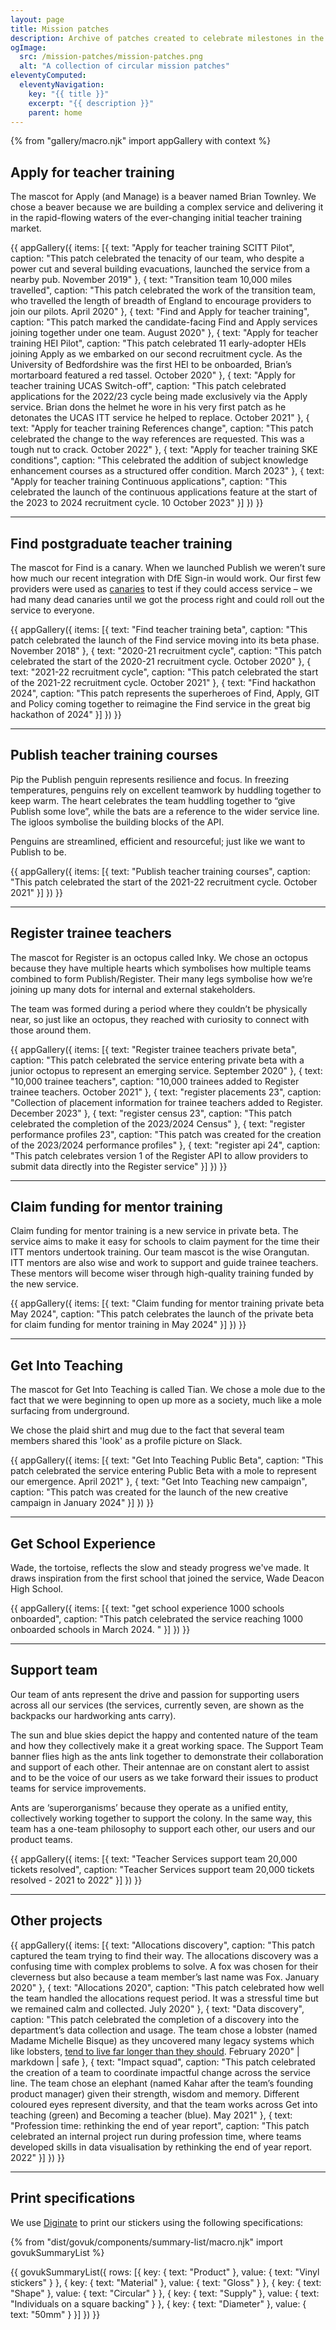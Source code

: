 ```yaml
---
layout: page
title: Mission patches
description: Archive of patches created to celebrate milestones in the development of our different services.
ogImage:
  src: /mission-patches/mission-patches.png
  alt: "A collection of circular mission patches"
eleventyComputed:
  eleventyNavigation:
    key: "{{ title }}"
    excerpt: "{{ description }}"
    parent: home
---
```


<style>
  .app-prose figure > a { outline: 0 }
  ul.app-gallery { padding-left: 0; list-style-type: none; }
</style>

{% from "gallery/macro.njk" import appGallery with context %}

## Apply for teacher training

The mascot for Apply (and Manage) is a beaver named Brian Townley. We chose a beaver because we are building a complex service and delivering it in the rapid-flowing waters of the ever-changing initial teacher training market.

{{ appGallery({
  items: [{
    text: "Apply for teacher training SCITT Pilot",
    caption: "This patch celebrated the tenacity of our team, who despite a power cut and several building evacuations, launched the service from a nearby pub. November 2019"
  }, {
    text: "Transition team 10,000 miles travelled",
    caption: "This patch celebrated the work of the transition team, who travelled the length of breadth of England to encourage providers to join our pilots. April 2020"
  }, {
    text: "Find and Apply for teacher training",
    caption: "This patch marked the candidate-facing Find and Apply services joining together under one team. August 2020"
  }, {
    text: "Apply for teacher training HEI Pilot",
    caption: "This patch celebrated 11 early-adopter HEIs joining Apply as we embarked on our second recruitment cycle. As the University of Bedfordshire was the first HEI to be onboarded, Brian’s mortarboard featured a red tassel. October 2020"
  }, {
    text: "Apply for teacher training UCAS Switch-off",
    caption: "This patch celebrated applications for the 2022/23 cycle being made exclusively via the Apply service. Brian dons the helmet he wore in his very first patch as he detonates the UCAS ITT service he helped to replace. October 2021"
  }, {
    text: "Apply for teacher training References change",
    caption: "This patch celebrated the change to the way references are requested. This was a tough nut to crack. October 2022"
  }, {
    text: "Apply for teacher training SKE conditions",
    caption: "This celebrated the addition of subject knowledge enhancement courses as a structured offer condition. March 2023"
  }, {
    text: "Apply for teacher training Continuous applications",
    caption: "This celebrated the launch of the continuous applications feature at the start of the 2023 to 2024 recruitment cycle. 10 October 2023"
  }]
}) }}

* * *

## Find postgraduate teacher training

The mascot for Find is a canary. When we launched Publish we weren’t sure how much our recent integration with DfE Sign-in would work. Our first few providers were used as [canaries](https://en.wikipedia.org/wiki/Sentinel_species) to test if they could access service – we had many dead canaries until we got the process right and could roll out the service to everyone.

{{ appGallery({
  items: [{
    text: "Find teacher training beta",
    caption: "This patch celebrated the launch of the Find service moving into its beta phase. November 2018"
  }, {
    text: "2020-21 recruitment cycle",
    caption: "This patch celebrated the start of the 2020-21 recruitment cycle. October 2020"
  }, {
    text: "2021-22 recruitment cycle",
    caption: "This patch celebrated the start of the 2021-22 recruitment cycle. October 2021"
  }, {
    text: "Find hackathon 2024",
    caption: "This patch represents the superheroes of Find, Apply, GIT and Policy coming together to reimagine the Find service in the great big hackathon of 2024"
  }]
}) }}

* * *

## Publish teacher training courses

Pip the Publish penguin represents resilience and focus. In freezing temperatures, penguins rely on excellent teamwork by huddling together to keep warm. The heart celebrates the team huddling together to “give Publish some love”, while the bats are a reference to the wider service line. The igloos symbolise the building blocks of the API.

Penguins are streamlined, efficient and resourceful; just like we want to Publish to be.

{{ appGallery({
  items: [{
    text: "Publish teacher training courses",
    caption: "This patch celebrated the start of the 2021-22 recruitment cycle. October 2021"
  }]
}) }}

* * *

## Register trainee teachers

The mascot for Register is an octopus called Inky. We chose an octopus because they have multiple hearts which symbolises how multiple teams combined to form Publish/Register. Their many legs symbolise how we’re joining up many dots for internal and external stakeholders.

The team was formed during a period where they couldn’t be physically near, so just like an octopus, they reached with curiosity to connect with those around them.

{{ appGallery({
  items: [{
    text: "Register trainee teachers private beta",
    caption: "This patch celebrated the service entering private beta with a junior octopus to represent an emerging service. September 2020"
  }, {
    text: "10,000 trainee teachers",
    caption: "10,000 trainees added to Register trainee teachers. October 2021"
  }, {
    text: "register placements 23",
    caption: "Collection of placement information for trainee teachers added to Register. December 2023"
  }, {
    text: "register census 23",
    caption: "This patch celebrated the completion of the 2023/2024 Census"
  }, {
    text: "register performance profiles 23",
    caption: "This patch was created for the creation of the 2023/2024 performance profiles"
  }, {
    text: "register api 24",
    caption: "This patch celebrates version 1 of the Register API to allow providers to submit data directly into the Register service"
  }]
}) }}

* * *

## Claim funding for mentor training

Claim funding for mentor training is a new service in private beta. The service aims to make it easy for schools to claim payment for the time their ITT mentors undertook training. Our team mascot is the wise Orangutan. ITT mentors are also wise and work to support and guide trainee teachers. These mentors will become wiser through high-quality training funded by the new service.

{{ appGallery({
  items: [{
    text: "Claim funding for mentor training private beta May 2024",
    caption: "This patch celebrates the launch of the private beta for claim funding for mentor training in May 2024"
  }]
}) }}

* * *

## Get Into Teaching

The mascot for Get Into Teaching is called Tian. We chose a mole due to the fact that we were beginning to open up more as a society, much like a mole surfacing from underground.

We chose the plaid shirt and mug due to the fact that several team members shared this 'look' as a profile picture on Slack.

{{ appGallery({
  items: [{
    text: "Get Into Teaching Public Beta",
    caption: "This patch celebrated the service entering Public Beta with a mole to represent our emergence. April 2021"
  }, {
    text: "Get Into Teaching new campaign",
    caption: "This patch was created for the launch of the new creative campaign in January 2024"
  }]
}) }}

* * *

## Get School Experience

Wade, the tortoise, reflects the slow and steady progress we've made. It draws inspiration from the first school that joined the service, Wade Deacon High School.

{{ appGallery({
  items: [{
    text: "get school experience 1000 schools onboarded",
    caption: "This patch celebrated the service reaching 1000 onboarded schools in March 2024. "
  }]
}) }}

* * *

## Support team

Our team of ants represent the drive and passion for supporting users across all our services (the services, currently seven, are shown as the backpacks our hardworking ants carry).

The sun and blue skies depict the happy and contented nature of the team and how they collectively make it a great working space. The Support Team banner flies high as the ants link together to demonstrate their collaboration and support of each other. Their antennae are on constant alert to assist and to be the voice of our users as we take forward their issues to product teams for service improvements.

Ants are ‘superorganisms’ because they operate as a unified entity, collectively working together to support the colony. In the same way, this team has a one-team philosophy to support each other, our users and our product teams.

{{ appGallery({
  items: [{
    text: "Teacher Services support team 20,000 tickets resolved",
    caption: "Teacher Services support team 20,000 tickets resolved - 2021 to 2022"
  }]
}) }}

* * *

## Other projects

{{ appGallery({
  items: [{
    text: "Allocations discovery",
    caption: "This patch captured the team trying to find their way. The allocations discovery was a confusing time with complex problems to solve. A fox was chosen for their cleverness but also because a team member’s last name was Fox. January 2020"
  }, {
    text: "Allocations 2020",
    caption: "This patch celebrated how well the team handled the allocations request period. It was a stressful time but we remained calm and collected. July 2020"
  }, {
    text: "Data discovery",
    caption: "This patch celebrated the completion of a discovery into the department’s data collection and usage. The team chose a lobster (named Madame Michelle Bisque) as they uncovered many legacy systems which like lobsters, [tend to live far longer than they should](https://twitter.com/drsnooks/status/1217775748980912130). February 2020" | markdown | safe
  }, {
    text: "Impact squad",
    caption: "This patch celebrated the creation of a team to coordinate impactful change across the service line. The team chose an elephant (named Kahar after the team’s founding product manager) given their strength, wisdom and memory. Different coloured eyes represent diversity, and that the team works across Get into teaching (green) and Becoming a teacher (blue). May 2021"
  }, {
    text: "Profession time: rethinking the end of year report",
    caption: "This patch celebrated an internal project run during profession time, where teams developed skills in data visualisation by rethinking the end of year report. 2022"
  }]
}) }}

* * *

## Print specifications

We use [Diginate](https://diginate.com) to print our stickers using the following specifications:

{% from "dist/govuk/components/summary-list/macro.njk" import govukSummaryList %}

{{ govukSummaryList({
  rows: [{
    key: {
      text: "Product"
    },
    value: {
      text: "Vinyl stickers"
    }
  }, {
    key: {
      text: "Material"
    },
    value: {
      text: "Gloss"
    }
  }, {
    key: {
      text: "Shape"
    },
    value: {
      text: "Circular"
    }
  }, {
    key: {
      text: "Supply"
    },
    value: {
      text: "Individuals on a square backing"
    }
  }, {
    key: {
      text: "Diameter"
    },
    value: {
      text: "50mm"
    }
  }]
}) }}
